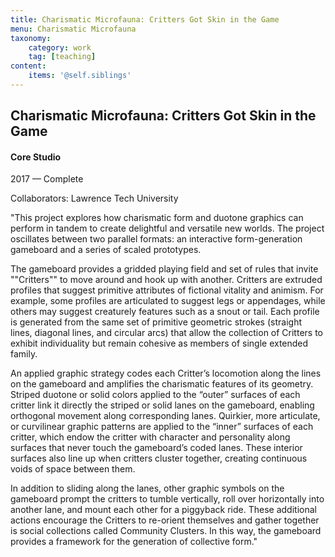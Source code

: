 ```yaml
---
title: Charismatic Microfauna: Critters Got Skin in the Game
menu: Charismatic Microfauna
taxonomy:
    category: work
    tag: [teaching]
content:
	items: '@self.siblings'
---
```


## Charismatic Microfauna: Critters Got Skin in the Game
#### Core Studio

<span class="textcolor">2017 — Complete</span>

Collaborators: Lawrence Tech University

"This project explores how charismatic form and duotone graphics can perform in tandem to create delightful and versatile new worlds. The project oscillates between two parallel formats: an interactive form-generation gameboard and a series of scaled prototypes.

The gameboard provides a gridded playing field and set of rules that invite ""Critters"" to move around and hook up with another. Critters are extruded profiles that suggest primitive attributes of fictional vitality and animism. For example, some profiles are articulated to suggest legs or appendages, while others may suggest creaturely features such as a snout or tail. Each profile is generated from the same set of primitive geometric strokes (straight lines, diagonal lines, and circular arcs) that allow the collection of Critters to exhibit individuality but remain cohesive as members of single extended family. 

An applied graphic strategy codes each Critter’s locomotion along the lines on the gameboard and amplifies the charismatic features of its geometry. Striped duotone or solid colors applied to the “outer” surfaces of each critter link it directly the striped or solid lanes on the gameboard, enabling orthogonal movement along corresponding lanes. Quirkier, more articulate, or curvilinear graphic patterns are applied to the “inner” surfaces of each critter, which endow the critter with character and personality along surfaces that never touch the gameboard’s coded lanes. These interior surfaces also line up when critters cluster together, creating continuous voids of space between them. 

In addition to sliding along the lanes, other graphic symbols on the gameboard prompt the critters to tumble vertically, roll over horizontally into another lane, and mount each other for a piggyback ride. These additional actions encourage the Critters to re-orient themselves and gather together is social collections called Community Clusters. In this way, the gameboard provides a framework for the generation of collective form."
 

